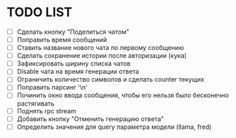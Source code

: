 # TODO LIST
- [ ] Сделать кнопку "Поделиться чатом"
- [ ] Поправить время сообщений
- [ ] Ставить название нового чата по первому сообщению
- [ ] Сделать сохранение истории после авторизации (кука)
- [ ] Зафиксировать ширину списка чатов
- [ ] Disable чата на время генерации ответа
- [ ] Ограничить количество символов и сделать counter текущих
- [ ] Поправить парсинг '\n'
- [ ] Починить окно ввода сообщения, чтобы его нельзя было бесконечно растягивать
- [ ] Поднять rpc stream
- [ ] Добавить кнопку "Отменить генерацию ответа"
- [ ] Определить значения для query параметра модели (llama, fred)